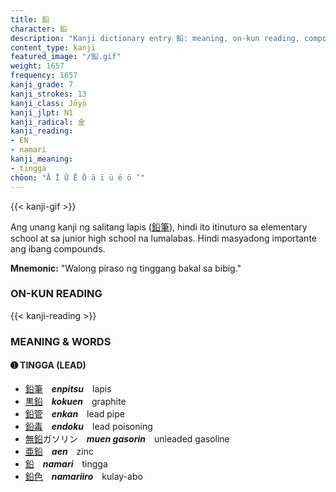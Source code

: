 ```yaml
---
title: 鉛
character: 鉛
description: "Kanji dictionary entry 鉛: meaning, on-kun reading, compounds, origin, related kanji"
content_type: kanji
featured_image: "/鉛.gif"
weight: 1657
frequency: 1657
kanji_grade: 7
kanji_strokes: 13
kanji_class: Jōyō
kanji_jlpt: N1
kanji_radical: 金
kanji_reading: 
- EN
- namari
kanji_meaning:
- tingga
chōon: "Ā Ī Ū Ē Ō ā ī ū ē ō ’"
---
```

[//]: # (Don't edit the line below. Kanji animated GIF code is automatically generated.)
{{< kanji-gif >}}

[//]: # (Edit below this line.)

Ang unang kanji ng salitang lapis ([鉛](../鉛)[筆](../筆)), hindi ito itinuturo sa elementary school at sa junior high school na lumalabas. Hindi masyadong importante ang ibang compounds.
 
**Mnemonic:** "Walong piraso ng tinggang bakal sa bibig."

### ON-KUN READING

[//]: # (Don't edit the line below. ON-KUN READING code is automatically generated.)
{{< kanji-reading >}}

### MEANING & WORDS

#### ➊ **TINGGA (LEAD)**
  - [鉛](../鉛)[筆](../筆)　***enpitsu***　lapis
  - [黒](../黒)[鉛](../鉛)　***kokuen***　graphite
  - [鉛](../鉛)[管](../管)　***enkan***　lead pipe
  - [鉛](../鉛)[毒](../毒)　***endoku***　lead poisoning
  - [無](../無)[鉛](../鉛)ガソリン　***muen gasorin***　unleaded gasoline
  - [亜](../亜)[鉛](../鉛)　***aen***　zinc
  - [鉛](../鉛)　***namari***　tingga
  - [鉛](../鉛)[色](../色)　***namariiro***　kulay-abo
